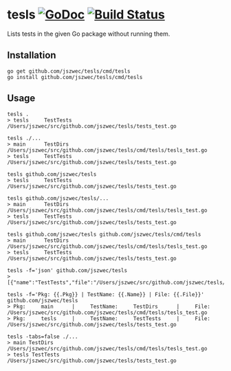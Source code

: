 tesls [![GoDoc](https://godoc.org/github.com/jszwec/tesls?status.svg)](http://godoc.org/github.com/jszwec/tesls) [![Build Status](https://travis-ci.org/jszwec/tesls.svg)](https://travis-ci.org/jszwec/tesls)
==========

Lists tests in the given Go package without running them.

Installation
------------

    go get github.com/jszwec/tesls/cmd/tesls
    go install github.com/jszwec/tesls/cmd/tesls

Usage
-----

    tesls .
    > tesls     TestTests     /Users/jszwec/src/github.com/jszwec/tesls/tests_test.go

    tesls ./...
    > main      TestDirs      /Users/jszwec/src/github.com/jszwec/tesls/cmd/tesls/tesls_test.go
    > tesls     TestTests     /Users/jszwec/src/github.com/jszwec/tesls/tests_test.go

    tesls github.com/jszwec/tesls
    > tesls     TestTests     /Users/jszwec/src/github.com/jszwec/tesls/tests_test.go

    tesls github.com/jszwec/tesls/...
    > main      TestDirs      /Users/jszwec/src/github.com/jszwec/tesls/cmd/tesls/tesls_test.go
    > tesls     TestTests     /Users/jszwec/src/github.com/jszwec/tesls/tests_test.go

    tesls github.com/jszwec/tesls github.com/jszwec/tesls/cmd/tesls
    > main      TestDirs      /Users/jszwec/src/github.com/jszwec/tesls/cmd/tesls/tesls_test.go
    > tesls     TestTests     /Users/jszwec/src/github.com/jszwec/tesls/tests_test.go

    tesls -f='json' github.com/jszwec/tesls
    > [{"name":"TestTests","file":"/Users/jszwec/src/github.com/jszwec/tesls/tests_test.go","pkg":"tesls"}]

    tesls -f='Pkg: {{.Pkg}} | TestName: {{.Name}} | File: {{.File}}' github.com/jszwec/tesls
    > Pkg:     main      |     TestName:     TestDirs      |     File:     /Users/jszwec/src/github.com/jszwec/tesls/cmd/tesls/tesls_test.go
    > Pkg:     tesls     |     TestName:     TestTests     |     File:     /Users/jszwec/src/github.com/jszwec/tesls/tests_test.go

    tesls -tabs=false ./...
    > main TestDirs /Users/jszwec/src/github.com/jszwec/tesls/cmd/tesls/tesls_test.go
    > tesls TestTests /Users/jszwec/src/github.com/jszwec/tesls/tests_test.go
